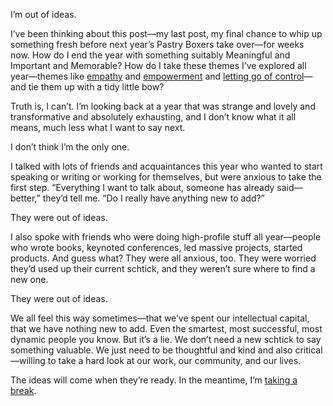 

I’m out of ideas.

I’ve been thinking about this post—my last post, my final chance to whip up something fresh before next
year’s Pastry Boxers take over—for weeks now. How do I end the year with something suitably Meaningful and
Important and Memorable? How do I take these themes I’ve explored all year—themes like
[empathy](http://the-pastry-box-project.net/sara-wachter-boettcher/2013-march-2013/) and
[empowerment](http://the-pastry-box-project.net/sara-wachter-boettcher/2013-june-10-2/) and [letting go of
control](http://the-pastry-box-project.net/sara-wachter-boettcher/2013-august-27/)—and tie them up with a
tidy little bow?

Truth is, I can’t. I’m looking back at a year that was strange and lovely and transformative and
absolutely exhausting, and I don’t know what it all means, much less what I want to say next.

I don’t think I’m the only one.

I talked with lots of friends and acquaintances this year who wanted to start speaking or writing or working
for themselves, but were anxious to take the first step. “Everything I want to talk about, someone has
already said—better,” they’d tell me. “Do I really have anything new to add?”

They were out of ideas.

I also spoke with friends who were doing high-profile stuff all year—people who wrote books, keynoted
conferences, led massive projects, started products. And guess what? They were all anxious, too. They were
worried they’d used up their current schtick, and they weren’t sure where to find a new one.

They were out of ideas.

We all feel this way sometimes—that we’ve spent our intellectual capital, that we have nothing new to add.
Even the smartest, most successful, most dynamic people you know. But it’s a lie. We don’t need a new
schtick to say something valuable. We just need to be thoughtful and kind and also critical—willing to take
a hard look at our work, our community, and our lives.

The ideas will come when they’re ready. In the meantime, I’m [taking a
break](http://www.caymanislands.ky/).